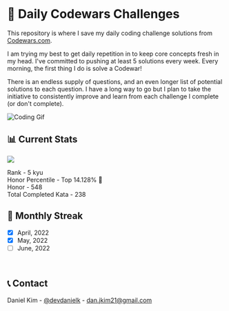 # 🚀 Daily Codewars Challenges
This repository is where I save my daily coding challenge solutions from [Codewars.com](https://www.codewars.com/users/danjkim21). <br>

I am trying my best to get daily repetition in to keep core concepts fresh in my head. I've committed to pushing at least 5 solutions every week. Every morning, the first thing I do is solve a Codewar! <br>

There is an endless supply of questions, and an even longer list of potential solutions to each question. I have a long way to go but I plan to take the initiative to consistently improve and learn from each challenge I complete (or don't complete).<br>

<p align="center">

  ![Coding Gif](https://c.tenor.com/lIMtjiAYuT8AAAAd/breezy-hacker.gif)

</p>


## 📊 Current Stats
<p align="left">
  <a href="https://www.codewars.com/users/danjkim21" rel="nofollow"><img src="https://www.codewars.com/users/danjkim21/badges/large" style="max-width: 100%;"></a>
</p>  

Rank - 5 kyu <br>
Honor Percentile - Top 14.128% 🎉 <br>
Honor - 548 <br>
Total Completed Kata - 238
<br>


## 📆 Monthly Streak

- [x] April, 2022
- [x] May, 2022
- [ ] June, 2022
<br>


## 📞 Contact
Daniel Kim - [@devdanielk](https://twitter.com/devdanielk) - dan.jkim21@gmail.com